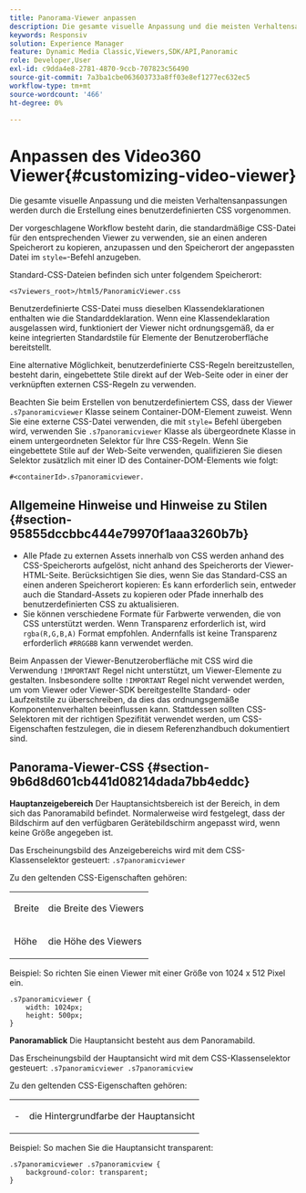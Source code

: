 ```yaml
---
title: Panorama-Viewer anpassen
description: Die gesamte visuelle Anpassung und die meisten Verhaltensanpassungen für den Panorama-Viewer werden durch die Erstellung eines benutzerdefinierten CSS vorgenommen.
keywords: Responsiv
solution: Experience Manager
feature: Dynamic Media Classic,Viewers,SDK/API,Panoramic
role: Developer,User
exl-id: c9dda4e8-2781-4870-9ccb-707823c56490
source-git-commit: 7a3ba1cbe063603733a8ff03e8ef1277ec632ec5
workflow-type: tm+mt
source-wordcount: '466'
ht-degree: 0%

---
```


# Anpassen des Video360 Viewer{#customizing-video-viewer}

Die gesamte visuelle Anpassung und die meisten Verhaltensanpassungen werden durch die Erstellung eines benutzerdefinierten CSS vorgenommen.

Der vorgeschlagene Workflow besteht darin, die standardmäßige CSS-Datei für den entsprechenden Viewer zu verwenden, sie an einen anderen Speicherort zu kopieren, anzupassen und den Speicherort der angepassten Datei im `style=`-Befehl anzugeben.

Standard-CSS-Dateien befinden sich unter folgendem Speicherort:

`<s7viewers_root>/html5/PanoramicViewer.css`

Benutzerdefinierte CSS-Datei muss dieselben Klassendeklarationen enthalten wie die Standarddeklaration. Wenn eine Klassendeklaration ausgelassen wird, funktioniert der Viewer nicht ordnungsgemäß, da er keine integrierten Standardstile für Elemente der Benutzeroberfläche bereitstellt.

Eine alternative Möglichkeit, benutzerdefinierte CSS-Regeln bereitzustellen, besteht darin, eingebettete Stile direkt auf der Web-Seite oder in einer der verknüpften externen CSS-Regeln zu verwenden.

Beachten Sie beim Erstellen von benutzerdefiniertem CSS, dass der Viewer `.s7panoramicviewer` Klasse seinem Container-DOM-Element zuweist. Wenn Sie eine externe CSS-Datei verwenden, die mit `style=` Befehl übergeben wird, verwenden Sie `.s7panoramicviewer` Klasse als übergeordnete Klasse in einem untergeordneten Selektor für Ihre CSS-Regeln. Wenn Sie eingebettete Stile auf der Web-Seite verwenden, qualifizieren Sie diesen Selektor zusätzlich mit einer ID des Container-DOM-Elements wie folgt:

`#<containerId>.s7panoramicviewer.`


## Allgemeine Hinweise und Hinweise zu Stilen {#section-95855dccbbc444e79970f1aaa3260b7b}

* Alle Pfade zu externen Assets innerhalb von CSS werden anhand des CSS-Speicherorts aufgelöst, nicht anhand des Speicherorts der Viewer-HTML-Seite. Berücksichtigen Sie dies, wenn Sie das Standard-CSS an einen anderen Speicherort kopieren: Es kann erforderlich sein, entweder auch die Standard-Assets zu kopieren oder Pfade innerhalb des benutzerdefinierten CSS zu aktualisieren.
* Sie können verschiedene Formate für Farbwerte verwenden, die von CSS unterstützt werden. Wenn Transparenz erforderlich ist, wird `rgba(R,G,B,A)` Format empfohlen. Andernfalls ist keine Transparenz erforderlich `#RRGGBB` kann verwendet werden.

Beim Anpassen der Viewer-Benutzeroberfläche mit CSS wird die Verwendung `!IMPORTANT` Regel nicht unterstützt, um Viewer-Elemente zu gestalten. Insbesondere sollte `!IMPORTANT` Regel nicht verwendet werden, um vom Viewer oder Viewer-SDK bereitgestellte Standard- oder Laufzeitstile zu überschreiben, da dies das ordnungsgemäße Komponentenverhalten beeinflussen kann. Stattdessen sollten CSS-Selektoren mit der richtigen Spezifität verwendet werden, um CSS-Eigenschaften festzulegen, die in diesem Referenzhandbuch dokumentiert sind.

## Panorama-Viewer-CSS {#section-9b6d8d601cb441d08214dada7bb4eddc}

**Hauptanzeigebereich**
Der Hauptansichtsbereich ist der Bereich, in dem sich das Panoramabild befindet.  Normalerweise wird festgelegt, dass der Bildschirm auf den verfügbaren Gerätebildschirm angepasst wird, wenn keine Größe angegeben ist.

Das Erscheinungsbild des Anzeigebereichs wird mit dem CSS-Klassenselektor gesteuert:
`.s7panoramicviewer`

Zu den geltenden CSS-Eigenschaften gehören:

<table id="table_panA68A403DB93A6D597461A573"> 
 <tbody> 
  <tr> 
   <td colname="col1"> <p> <span class="codeph"> Breite </span> </p> </td> 
   <td colname="col2"> <p> <span class="codeph"> die Breite des Viewers </span> </p> </td> 
  </tr> 
  <tr> 
   <td colname="col1"> <p> <span class="codeph"> Höhe </span> </p> </td> 
   <td colname="col2"> <p> <span class="codeph"> die Höhe des Viewers </span> </p> </td> 
  </tr> 
 </tbody> 
</table>

Beispiel:
So richten Sie einen Viewer mit einer Größe von 1024 x 512 Pixel ein.

```
.s7panoramicviewer {
	width: 1024px;
	height: 500px;	
}
```

**Panoramablick**
Die Hauptansicht besteht aus dem Panoramabild.

Das Erscheinungsbild der Hauptansicht wird mit dem CSS-Klassenselektor gesteuert:
`.s7panoramicviewer .s7panoramicview`

Zu den geltenden CSS-Eigenschaften gehören:
<table id="table_pann68A403DB93A6D597461A573"> 
 <tbody> 
  <tr> 
   <td colname="col1"> <p> <span class="codeph">-</span> </p> </td> 
   <td colname="col2"> <p> <span class="codeph"> die Hintergrundfarbe der Hauptansicht </span> </p> </td> 
  </tr> 
 </tbody> 
</table>

Beispiel:
So machen Sie die Hauptansicht transparent:

```
.s7panoramicviewer .s7panoramicview {
	background-color: transparent;
}
```
